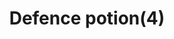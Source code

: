 ---
layout: item
title: Defence potion(4)
item-id: 2432
datatable: true
id: 2432
name: "Defence potion(4)"
members: true
lowalch: 60
highalch: 90
examine: "4 doses of Defence potion."
monsters:
  - id: 4210
    name: "Possessed Priest"
    members: true
    combat_level: 91
    wiki_url: "https://oldschool.runescape.wiki/w/Possessed_Priest"
    drops:
      - quantity: "1"
        rarity: null
        drop_requirements: null
---